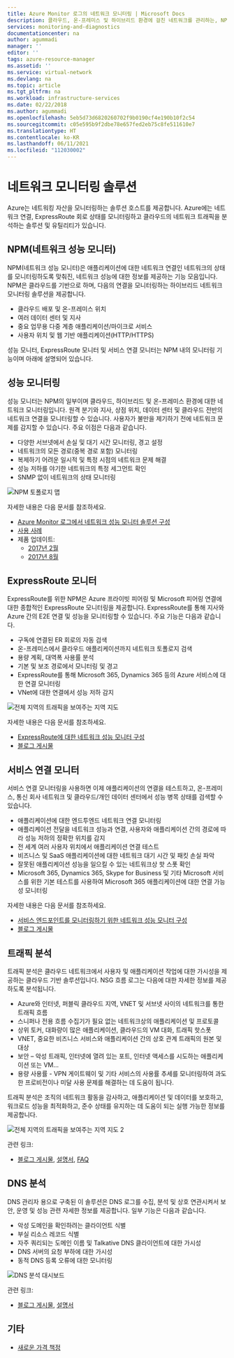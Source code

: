 ```yaml
---
title: Azure Monitor 로그의 네트워크 모니터링 | Microsoft Docs
description: 클라우드, 온-프레미스 및 하이브리드 환경에 걸친 네트워크를 관리하는, NPM을 비롯한 네트워크 모니터링 솔루션의 개요입니다.
services: monitoring-and-diagnostics
documentationcenter: na
author: agummadi
manager: ''
editor: ''
tags: azure-resource-manager
ms.assetid: ''
ms.service: virtual-network
ms.devlang: na
ms.topic: article
ms.tgt_pltfrm: na
ms.workload: infrastructure-services
ms.date: 02/22/2018
ms.author: agummadi
ms.openlocfilehash: 5eb5d73d6820260702f9b0190cf4e190b10f2c54
ms.sourcegitcommit: c05e595b9f2dbe78e657fed2eb75c8fe511610e7
ms.translationtype: HT
ms.contentlocale: ko-KR
ms.lasthandoff: 06/11/2021
ms.locfileid: "112030002"
---
```

# <a name="network-monitoring-solutions"></a>네트워크 모니터링 솔루션 

Azure는 네트워킹 자산을 모니터링하는 솔루션 호스트를 제공합니다. Azure에는 네트워크 연결, ExpressRoute 회로 상태를 모니터링하고 클라우드의 네트워크 트래픽을 분석하는 솔루션 및 유틸리티가 있습니다.

## <a name="network-performance-monitor-npm"></a>NPM(네트워크 성능 모니터)

NPM(네트워크 성능 모니터)은 애플리케이션에 대한 네트워크 연결인 네트워크의 상태를 모니터링하도록 맞춰진, 네트워크 성능에 대한 정보를 제공하는 기능 모음입니다. NPM은 클라우드를 기반으로 하며, 다음의 연결을 모니터링하는 하이브리드 네트워크 모니터링 솔루션을 제공합니다.
 
* 클라우드 배포 및 온-프레미스 위치
* 여러 데이터 센터 및 지사
* 중요 업무용 다중 계층 애플리케이션/마이크로 서비스
* 사용자 위치 및 웹 기반 애플리케이션(HTTP/HTTPS) 

성능 모니터, ExpressRoute 모니터 및 서비스 연결 모니터는 NPM 내의 모니터링 기능이며 아래에 설명되어 있습니다.

## <a name="performance-monitor"></a>성능 모니터링

성능 모니터는 NPM의 일부이며 클라우드, 하이브리드 및 온-프레미스 환경에 대한 네트워크 모니터링입니다. 원격 분기와 지사, 상점 위치, 데이터 센터 및 클라우드 전반의 네트워크 연결을 모니터링할 수 있습니다. 사용자가 불만을 제기하기 전에 네트워크 문제를 감지할 수 있습니다. 주요 이점은 다음과 같습니다.

* 다양한 서브넷에서 손실 및 대기 시간 모니터링, 경고 설정
* 네트워크의 모든 경로(중복 경로 포함) 모니터링
* 복제하기 어려운 일시적 및 특정 시점의 네트워크 문제 해결
* 성능 저하를 야기한 네트워크의 특정 세그먼트 확인
* SNMP 없이 네트워크의 상태 모니터링

![NPM 토폴로지 맵](./media/network-monitoring-overview/npm-topology-map.png) 

자세한 내용은 다음 문서를 참조하세요.

* [Azure Monitor 로그에서 네트워크 성능 모니터 솔루션 구성](../azure-monitor/insights/network-performance-monitor.md) 
* [사용 사례](/archive/blogs/msoms/monitor-on-premises-cloud-iaas-and-hybrid-networks-using-oms-network-performance-monitor)
* 제품 업데이트:
  * [2017년 2월](/archive/blogs/msoms/oms-network-performance-monitor-is-now-generally-available)
  * [2017년 8월](/archive/blogs/msoms/improvements-to-oms-network-performance-monitor)

## <a name="expressroute-monitor"></a>ExpressRoute 모니터

ExpressRoute를 위한 NPM은 Azure 프라이빗 피어링 및 Microsoft 피어링 연결에 대한 종합적인 ExpressRoute 모니터링을 제공합니다. ExpressRoute를 통해 지사와 Azure 간의 E2E 연결 및 성능을 모니터링할 수 있습니다. 주요 기능은 다음과 같습니다.

* 구독에 연결된 ER 회로의 자동 검색
* 온-프레미스에서 클라우드 애플리케이션까지 네트워크 토폴로지 검색
* 용량 계획, 대역폭 사용률 분석
* 기본 및 보조 경로에서 모니터링 및 경고
* ExpressRoute를 통해 Microsoft 365, Dynamics 365 등의 Azure 서비스에 대한 연결 모니터링
* VNet에 대한 연결에서 성능 저하 감지

![전체 지역의 트래픽을 보여주는 지역 지도](./media/network-monitoring-overview/expressroute-topology-map.png) 

자세한 내용은 다음 문서를 참조하세요.

* [ExpressRoute에 대한 네트워크 성능 모니터 구성](../expressroute/how-to-npm.md)
* [블로그 게시물](https://aka.ms/NPMExRmonitorGA)

## <a name="service-connectivity-monitor"></a>서비스 연결 모니터

서비스 연결 모니터링을 사용하면 이제 애플리케이션의 연결을 테스트하고, 온-프레미스, 통신 회사 네트워크 및 클라우드/개인 데이터 센터에서 성능 병목 상태를 검색할 수 있습니다.

* 애플리케이션에 대한 엔드투엔드 네트워크 연결 모니터링
* 애플리케이션 전달을 네트워크 성능과 연결, 사용자와 애플리케이션 간의 경로에 따라 성능 저하의 정확한 위치를 감지
* 전 세계 여러 사용자 위치에서 애플리케이션 연결 테스트
* 비즈니스 및 SaaS 애플리케이션에 대한 네트워크 대기 시간 및 패킷 손실 파악
* 잘못된 애플리케이션 성능을 일으킬 수 있는 네트워크상 핫 스폿 확인
* Microsoft 365, Dynamics 365, Skype for Business 및 기타 Microsoft 서비스를 위한 기본 테스트를 사용하여 Microsoft 365 애플리케이션에 대한 연결 가능성 모니터링

자세한 내용은 다음 문서를 참조하세요.

* [서비스 엔드포인트를 모니터링하기 위한 네트워크 성능 모니터 구성](../azure-monitor/insights/network-performance-monitor-service-connectivity.md#configuration)
* [블로그 게시물](https://aka.ms/svcendptmonitor)

## <a name="traffic-analytics"></a>트래픽 분석
트래픽 분석은 클라우드 네트워크에서 사용자 및 애플리케이션 작업에 대한 가시성을 제공하는 클라우드 기반 솔루션입니다. NSG 흐름 로그는 다음에 대한 자세한 정보를 제공하도록 분석됩니다.

* Azure와 인터넷, 퍼블릭 클라우드 지역, VNET 및 서브넷 사이의 네트워크를 통한 트래픽 흐름
* 스니퍼나 전용 흐름 수집기가 필요 없는 네트워크상의 애플리케이션 및 프로토콜
* 상위 토커, 대화량이 많은 애플리케이션, 클라우드의 VM 대화, 트래픽 핫스폿
* VNET, 중요한 비즈니스 서비스와 애플리케이션 간의 상호 관계 트래픽의 원본 및 대상
* 보안 – 악성 트래픽, 인터넷에 열려 있는 포트, 인터넷 액세스를 시도하는 애플리케이션 또는 VM…
* 용량 사용률 - VPN 게이트웨이 및 기타 서비스의 사용률 추세를 모니터링하여 과도한 프로비전이나 미달 사용 문제를 해결하는 데 도움이 됩니다.

트래픽 분석은 조직의 네트워크 활동을 감사하고, 애플리케이션 및 데이터를 보호하고, 워크로드 성능을 최적화하고, 준수 상태를 유지하는 데 도움이 되는 실행 가능한 정보를 제공합니다.

![전체 지역의 트래픽을 보여주는 지역 지도 2](../network-watcher/media/traffic-analytics/geo-map-view-showcasing-traffic-distribution-to-countries-and-continents.png) 

관련 링크:
* [블로그 게시물](https://aka.ms/trafficanalytics), [설명서](../network-watcher/traffic-analytics.md), [FAQ](../network-watcher/traffic-analytics-faq.yml)

## <a name="dns-analytics"></a>DNS 분석
DNS 관리자 용으로 구축된 이 솔루션은 DNS 로그를 수집, 분석 및 상호 연관시켜서 보안, 운영 및 성능 관련 자세한 정보를 제공합니다.  일부 기능은 다음과 같습니다.

* 악성 도메인을 확인하려는 클라이언트 식별
* 부실 리소스 레코드 식별
* 자주 쿼리되는 도메인 이름 및 Talkative DNS 클라이언트에 대한 가시성
* DNS 서버의 요청 부하에 대한 가시성
* 동적 DNS 등록 오류에 대한 모니터링

![DNS 분석 대시보드](./media/network-monitoring-overview/dns-analytics-overview.png) 

관련 링크:
* [블로그 게시물](/archive/blogs/msoms/introducing-oms-dns-analytics), [설명서](../azure-monitor/insights/dns-analytics.md)

## <a name="miscellaneous"></a>기타

* [새로운 가격 책정](../azure-monitor/insights/network-performance-monitor-pricing-faq.md)